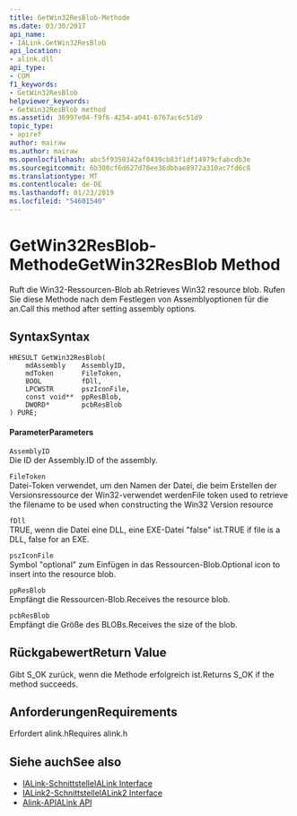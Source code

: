 ```yaml
---
title: GetWin32ResBlob-Methode
ms.date: 03/30/2017
api_name:
- IALink.GetWin32ResBlob
api_location:
- alink.dll
api_type:
- COM
f1_keywords:
- GetWin32ResBlob
helpviewer_keywords:
- GetWin32ResBlob method
ms.assetid: 36997e04-f9f6-4254-a041-6767ac6c51d9
topic_type:
- apiref
author: mairaw
ms.author: mairaw
ms.openlocfilehash: abc5f9350342af0439cb83f1df14979cfabcdb3e
ms.sourcegitcommit: 6b308cf6d627d78ee36dbbae8972a310ac7fd6c8
ms.translationtype: MT
ms.contentlocale: de-DE
ms.lasthandoff: 01/23/2019
ms.locfileid: "54601540"
---
```

# <a name="getwin32resblob-method"></a><span data-ttu-id="de5d2-102">GetWin32ResBlob-Methode</span><span class="sxs-lookup"><span data-stu-id="de5d2-102">GetWin32ResBlob Method</span></span>
<span data-ttu-id="de5d2-103">Ruft die Win32-Ressourcen-Blob ab.</span><span class="sxs-lookup"><span data-stu-id="de5d2-103">Retrieves Win32 resource blob.</span></span> <span data-ttu-id="de5d2-104">Rufen Sie diese Methode nach dem Festlegen von Assemblyoptionen für die an.</span><span class="sxs-lookup"><span data-stu-id="de5d2-104">Call this method after setting assembly options.</span></span>  
  
## <a name="syntax"></a><span data-ttu-id="de5d2-105">Syntax</span><span class="sxs-lookup"><span data-stu-id="de5d2-105">Syntax</span></span>  
  
```  
HRESULT GetWin32ResBlob(  
    mdAssembly    AssemblyID,  
    mdToken       FileToken,  
    BOOL          fDll,  
    LPCWSTR       pszIconFile,  
    const void**  ppResBlob,  
    DWORD*        pcbResBlob  
) PURE;  
```  
  
#### <a name="parameters"></a><span data-ttu-id="de5d2-106">Parameter</span><span class="sxs-lookup"><span data-stu-id="de5d2-106">Parameters</span></span>  
 `AssemblyID`  
 <span data-ttu-id="de5d2-107">Die ID der Assembly.</span><span class="sxs-lookup"><span data-stu-id="de5d2-107">ID of the assembly.</span></span>  
  
 `FileToken`  
 <span data-ttu-id="de5d2-108">Datei-Token verwendet, um den Namen der Datei, die beim Erstellen der Versionsressource der Win32-verwendet werden</span><span class="sxs-lookup"><span data-stu-id="de5d2-108">File token used to retrieve the filename to be used when constructing the Win32 Version resource</span></span>  
  
 `fDll`  
 <span data-ttu-id="de5d2-109">TRUE, wenn die Datei eine DLL, eine EXE-Datei "false" ist.</span><span class="sxs-lookup"><span data-stu-id="de5d2-109">TRUE if file is a DLL, false for an EXE.</span></span>  
  
 `pszIconFile`  
 <span data-ttu-id="de5d2-110">Symbol "optional" zum Einfügen in das Ressourcen-Blob.</span><span class="sxs-lookup"><span data-stu-id="de5d2-110">Optional icon to insert into the resource blob.</span></span>  
  
 `ppResBlob`  
 <span data-ttu-id="de5d2-111">Empfängt die Ressourcen-Blob.</span><span class="sxs-lookup"><span data-stu-id="de5d2-111">Receives the resource blob.</span></span>  
  
 `pcbResBlob`  
 <span data-ttu-id="de5d2-112">Empfängt die Größe des BLOBs.</span><span class="sxs-lookup"><span data-stu-id="de5d2-112">Receives the size of the blob.</span></span>  
  
## <a name="return-value"></a><span data-ttu-id="de5d2-113">Rückgabewert</span><span class="sxs-lookup"><span data-stu-id="de5d2-113">Return Value</span></span>  
 <span data-ttu-id="de5d2-114">Gibt S_OK zurück, wenn die Methode erfolgreich ist.</span><span class="sxs-lookup"><span data-stu-id="de5d2-114">Returns S_OK if the method succeeds.</span></span>  
  
## <a name="requirements"></a><span data-ttu-id="de5d2-115">Anforderungen</span><span class="sxs-lookup"><span data-stu-id="de5d2-115">Requirements</span></span>  
 <span data-ttu-id="de5d2-116">Erfordert alink.h</span><span class="sxs-lookup"><span data-stu-id="de5d2-116">Requires alink.h</span></span>  
  
## <a name="see-also"></a><span data-ttu-id="de5d2-117">Siehe auch</span><span class="sxs-lookup"><span data-stu-id="de5d2-117">See also</span></span>
- [<span data-ttu-id="de5d2-118">IALink-Schnittstelle</span><span class="sxs-lookup"><span data-stu-id="de5d2-118">IALink Interface</span></span>](../../../../docs/framework/unmanaged-api/alink/ialink-interface.md)
- [<span data-ttu-id="de5d2-119">IALink2-Schnittstelle</span><span class="sxs-lookup"><span data-stu-id="de5d2-119">IALink2 Interface</span></span>](../../../../docs/framework/unmanaged-api/alink/ialink2-interface.md)
- [<span data-ttu-id="de5d2-120">Alink-API</span><span class="sxs-lookup"><span data-stu-id="de5d2-120">ALink API</span></span>](../../../../docs/framework/unmanaged-api/alink/index.md)
